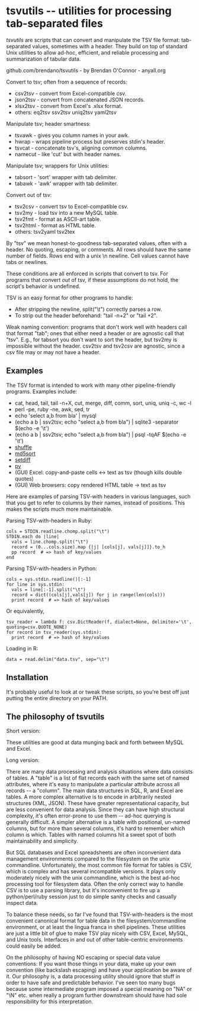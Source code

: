 tsvutils -- utilities for processing tab-separated files
=====================================================================

*tsvutils* are scripts that can convert and manipulate the TSV file format: tab-separated values, sometimes with a header.  They build on top of standard Unix utilities to allow ad-hoc, efficient, and reliable processing and summarization of tabular data.

github.com/brendano/tsvutils - by Brendan O'Connor - anyall.org


Convert to tsv; often from a sequence of records:

* csv2tsv  - convert from Excel-compatible csv.
* json2tsv - convert from concatenated JSON records.
* xlsx2tsv - convert from Excel's .xlsx format.
* others: eq2tsv ssv2tsv uniq2tsv yaml2tsv

Manipulate tsv; header smartness:

* tsvawk  - gives you column names in your awk.
* hwrap   - wraps pipeline process but preserves stdin's header.
* tsvcat  - concatenate tsv's, aligning common columns.
* namecut - like 'cut' but with header names.

Manipulate tsv; wrappers for Unix utilities:

* tabsort - 'sort' wrapper with tab delimiter.
* tabawk  - 'awk' wrapper with tab delimiter.

Convert out of tsv:

* tsv2csv - convert tsv to Excel-compatible csv.
* tsv2my  - load tsv into a new MySQL table.
* tsv2fmt - format as ASCII-art table.
* tsv2html - format as HTML table.
* others: tsv2yaml tsv2tex

By "tsv" we mean honest-to-goodness tab-separated values, often with a header.  No quoting, escaping, or comments.  All rows should have the same number of fields.  Rows end with a unix \n newline.  Cell values cannot have tabs or newlines.

These conditions are all enforced in scripts that convert to tsv.  For programs that convert *out* of tsv, if these assumptions do not hold, the script's behavior is undefined.

TSV is an easy format for other programs to handle:

* After stripping the newline, split("\t") correctly parses a row.  
* To strip out the header beforehand: "tail -n+2" or "tail +2".

Weak naming convention: programs that don't work well with headers call that format "tab"; ones that either need a header or are agnostic call that "tsv".  E.g., for tabsort you don't want to sort the header, but tsv2my is impossible without the header.  csv2tsv and tsv2csv are agnostic, since a csv file may or may not have a header.


Examples
--------

The TSV format is intended to work with many other pipeline-friendly programs.  Examples include:

* cat, head, tail, tail -n+X, cut, merge, diff, comm, sort, uniq, uniq -c, wc -l
* perl -pe, ruby -ne, awk, sed, tr
* echo 'select a,b from bla' | mysql
* (echo a b | ssv2tsv; echo "select a,b from bla") | sqlite3 -separator $(echo -e '\t')
* (echo a b | ssv2tsv; echo "select a,b from bla") | psql -tqAF $(echo -e '\t')
* [shuffle][]
* [md5sort][]   
* [setdiff][]
* [pv][]
* (GUI) Excel: copy-and-paste cells <-> text as tsv (though kills double quotes)
* (GUI) Web browsers: copy rendered HTML table -> text as tsv

[shuffle]: http://www.w3.org/People/Bos/Shuffle
[md5sort]: http://gist.github.com/22959
[setdiff]: http://gist.github.com/22958
[pv]: http://www.ivarch.com/programs/pv.shtml


Here are examples of parsing TSV-with headers in various languages, such that you get to refer to columns by their names, instead of positions.  This makes the scripts much more maintainable.

Parsing TSV-with-headers in Ruby:

    cols = STDIN.readline.chomp.split("\t")
    STDIN.each do |line|
      vals = line.chomp.split("\t")
      record = (0...cols.size).map {|j| [cols[j], vals[j]]}.to_h
      pp record  # => hash of key/values
    end

Parsing TSV-with-headers in Python:

    cols = sys.stdin.readline()[:-1]
    for line in sys.stdin:
      vals = line[:-1].split("\t")
      record = dict((cols[j],vals[j]) for j in range(len(cols)))
      print record  # => hash of key/values

Or equivalently,

    tsv_reader = lambda f: csv.DictReader(f, dialect=None, delimiter='\t', quoting=csv.QUOTE_NONE)
    for record in tsv_reader(sys.stdin):
      print record  # => hash of key/values

Loading in R:

    data = read.delim("data.tsv", sep="\t")


Installation
------------

It's probably useful to look at or tweak these scripts, so you're best off just putting the entire directory on your PATH.


The philosophy of tsvutils
--------------------------

Short version:

These utilities are good at data munging back and forth between MySQL and Excel.

Long version:

There are many data processing and analysis situations where data consists of tables.  A "table" is a list of flat records each with the same set of named attributes, where it's easy to manipulate a particular attribute across all records -- a "column".  The main data structures in SQL, R, and Excel are tables.  A more complex alternative is to encode in arbitrarily nested structures (XML, JSON).  These have greater representational capacity, but are less convenient for data analysis.  Since they can have high structural complexity, it's often error-prone to use them -- ad-hoc querying is generally difficult.  A simpler alternative is a table with positional, un-named columns, but for more than several columns, it's hard to remember which column is which.  Tables with named columns hit a sweet spot of both maintainability and simplicity.

But SQL databases and Excel spreadsheets are often inconvenient data management environments compared to the filesystem on the unix commandline.  Unfortunately, the most common file format for tables is CSV, which is complex and has several incompatible versions.  It plays only moderately nicely with the unix commandline, which is the best ad-hoc processing tool for filesystem data.  Often the only correct way to handle CSV is to use a parsing library, but it's inconvenient to fire up a python/perl/ruby session just to do simple sanity checks and casually inspect data.

To balance these needs, so far I've found that TSV-with-headers is the most convenient canonical format for table data in the filesystem/commandline environment, or at least the lingua franca in shell pipelines.  These utilities are just a little bit of glue to make TSV play nicely with CSV, Excel, MySQL, and Unix tools.  Interfaces in and out of other table-centric environments could easily be added.

On the philosophy of having NO escaping or special data value conventions: If you want those things in your data, make up your own convention (like backslash escaping) and have your application be aware of it.  Our philosophy is, a data processing utility should ignore that stuff in order to have safe and predictable behavior.  I've seen too many bugs because some intermediate program imposed a special meaning on "NA" or "\N" etc. when really a program further downstream should have had sole responsibility for this interpretation.
